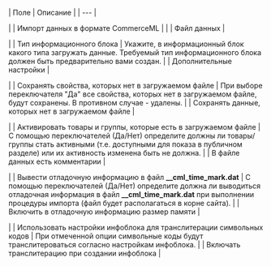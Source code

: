 | Поле | Описание |
| --- |

|
| Импорт данных в формате CommerceML | |
| Файл данных |

|
| Тип информационного блока | Укажите, в информационный блок какого типа загружать данные. Требуемый тип информационного блока должен быть предварительно вами создан. |
| Дополнительные настройки |

|
| Сохранять свойства, которых нет в загружаемом файле | При выборе переключателя "Да" все свойства, которых нет в загружаемом файле, будут сохранены. В противном случае - удалены. |
| Сохранять данные, которых нет в загружаемом файле |

|
| Активировать товары и группы, которые есть в загружаемом файле | С помощью переключателей (Да/Нет) определите должны ли товары/группы стать активными (т.е. доступными для показа в публичном разделе) или их активность изменена быть не должна. |
| В файле данных есть комментарии |

|
| Вывести отладочную информацию в файл **\_\_cml\_time\_mark.dat** | С помощью переключателей (Да/Нет) определите должна ли выводиться отладочная информация в файл **\_\_cml\_time\_mark.dat** при выполнении процедуры импорта (файл будет располагаться в корне сайта). |
| Включить в отладочную информацию размер памяти |

|
| Использовать настройки инфоблока для транслитерации символьных кодов | При отмеченной опции символьные коды будут транслитероваться согласно настройкам инфоблока. |
| Включать транслитерацию при создании инфоблока |